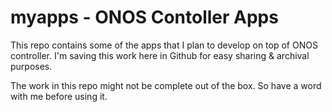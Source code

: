 # myapps - ONOS Contoller Apps

This repo contains some of the apps that I plan to develop on top of ONOS controller.
I'm saving this work here in Github for easy sharing & archival purposes.

The work in this repo might not be complete out of the box. So have a word with me before using it.
